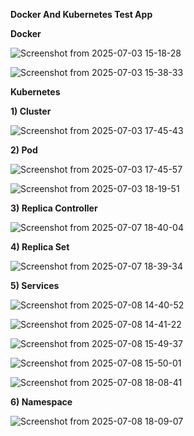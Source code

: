 **Docker And Kubernetes Test App**

**Docker**


![Screenshot from 2025-07-03 15-18-28](https://github.com/user-attachments/assets/4e24b738-cff5-46aa-96e5-a475ad74131a)

![Screenshot from 2025-07-03 15-38-33](https://github.com/user-attachments/assets/766a7e3e-c962-485d-aef0-3038938e10bf)


**Kubernetes**
 
  **1) Cluster**
  

![Screenshot from 2025-07-03 17-45-43](https://github.com/user-attachments/assets/74d6b94e-f23a-4221-ad5c-9968588a0346)

  
  **2) Pod**
  

![Screenshot from 2025-07-03 17-45-57](https://github.com/user-attachments/assets/ab28800c-c8c7-4387-a036-a78d9c603d0e)

![Screenshot from 2025-07-03 18-19-51](https://github.com/user-attachments/assets/a3661b17-5d74-4082-a9d8-4e07c4ae28f5)

  
  **3) Replica Controller**
  
![Screenshot from 2025-07-07 18-40-04](https://github.com/user-attachments/assets/10fc1327-6837-47d6-bbc1-db70bdd2de58)
  
  **4) Replica Set**
  
![Screenshot from 2025-07-07 18-39-34](https://github.com/user-attachments/assets/06111d62-309f-4cd2-884f-14abd21945bd)

  **5) Services**
  
![Screenshot from 2025-07-08 14-40-52](https://github.com/user-attachments/assets/2dd35b87-8d7f-481b-8429-5a8f82f0b868)

![Screenshot from 2025-07-08 14-41-22](https://github.com/user-attachments/assets/f12cbe89-5259-4c23-8f44-c0664daed25f)

![Screenshot from 2025-07-08 15-49-37](https://github.com/user-attachments/assets/c171ae9e-6a73-4f49-b0ed-34b26b1653dd)

![Screenshot from 2025-07-08 15-50-01](https://github.com/user-attachments/assets/f9a9dd40-c30a-4c3c-86c0-fc17a3cf93e3)

![Screenshot from 2025-07-08 18-08-41](https://github.com/user-attachments/assets/8932cb0a-86d2-4f3c-b700-e5c170824cf4)

  **6) Namespace**

![Screenshot from 2025-07-08 18-09-07](https://github.com/user-attachments/assets/f2978f2d-3c36-4344-9dda-eb5ff0831133)
